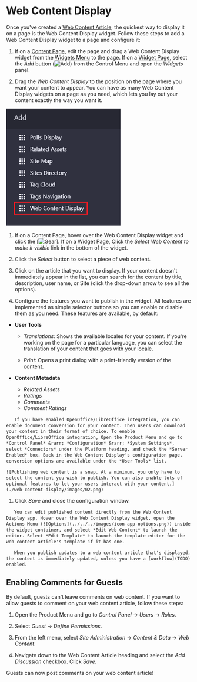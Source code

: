 # Web Content Display

Once you've created a [Web Content Article](TODO), the quickest way to display it on a page is the Web Content Display widget. Follow these steps to add a Web Content Display widget to a page and configure it:

1. If on a [Content Page](../02-creating-pages/01-understanding-pages.md#content-pages), edit the page and drag a Web Content Display widget from the [Widgets Menu](../02-creating-pages/03-content-page-elements.md#widgets) to the page. If on a [Widget Page](../02-creating-pages/01-understanding-pages.md#widget-pages), select the *Add* button (![Add](../../../images/icon-add.png)) from the Control Menu and open the *Widgets* panel.

1. Drag the *Web Content Display* to the position on the page where you want your content to appear. You can have as many Web Content Display widgets on a page as you need, which lets you lay out your content exactly the way you want it.

  ![Add the Web Content Display app to a page to begin displaying your new web content article.](./web-content-display/images/01.png) 

1. If on a Content Page, hover over the Web Content Display widget and click the [![Gear](../../images/icon-gear.png)]. If on a Widget Page, Click the *Select Web Content to make it visible* link in the bottom of the widget.

1. Click the *Select* button to select a piece of web content.

1. Click on the article that you want to display. If your content doesn't immediately appear in the list, you can search for the content by title, description, user name, or Site (click the drop-down arrow to see all the options).

1. Configure the features you want to publish in the widget. All features are implemented as simple selector buttons so you can enable or disable them as you need. These features are available, by default:

  * **User Tools**
    * *Translations:* Shows the available locales for your content. If you're working on the page for a particular language, you can select the translation of your content that goes with your locale.
    
    * *Print:* Opens a print dialog with a print-friendly version of the content.
      
  * **Content Metadata**
    * *Related Assets*
    * *Ratings*
    * *Comments*
    * *Comment Ratings*

  ```note::
     If you have enabled OpenOffice/LibreOffice integration, you can enable document conversion for your content. Then users can download your content in their format of choice. To enable OpenOffice/LibreOffice integration, Open the Product Menu and go to *Control Panel* &rarr; *Configuration* &rarr; *System Settings*, select *Connectors* under the Platform heading, and check the *Server Enabled* box. Back in the Web Content Display's configuration page, conversion options are available under the *User Tools* list.
  ```

    ![Publishing web content is a snap. At a minimum, you only have to select the content you wish to publish. You can also enable lots of optional features to let your users interact with your content.](./web-content-display/images/02.png)
    
1. Click *Save* and close the configuration window.

  ```note:: 
     You can edit published content directly from the Web Content Display app. Hover over the Web Content Display widget, open the Actions Menu (![Options](../../../images/icon-app-options.png)) inside the widget container, and select *Edit Web Content* to launch the editor. Select *Edit Template* to launch the template editor for the web content article's template if it has one.
  ```

  ```note::
     When you publish updates to a web content article that's displayed, the content is immediately updated, unless you have a [workflow](TODO) enabled.
  ```

## Enabling Comments for Guests

By default, guests can't leave comments on web content. If you want to allow guests to comment on your web content article, follow these steps:

1. Open the Product Menu and go to *Control Panel* &rarr; *Users* &rarr; *Roles*.

1. Select *Guest* &rarr; *Define Permissions*.

1. From the left menu, select *Site Administration* &rarr; *Content & Data* &rarr; *Web Content*.

1. Navigate down to the Web Content Article heading and select the *Add Discussion* checkbox. Click *Save*.

Guests can now post comments on your web content article!